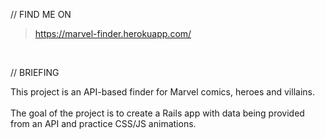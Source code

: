 // FIND ME ON
> https://marvel-finder.herokuapp.com/

<br>

// BRIEFING

This project is an API-based finder for Marvel comics, heroes and villains. 
<br><br>
The goal of the project is to create a Rails app with data being provided from an API and practice CSS/JS animations. 